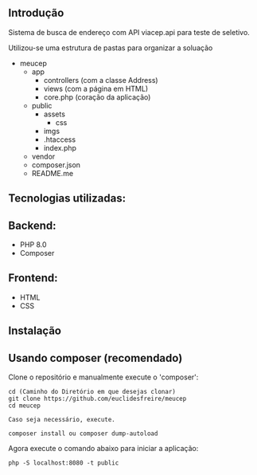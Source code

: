 Introdução
------------
Sistema de busca de endereço com API viacep.api para teste de seletivo.

Utilizou-se uma estrutura de pastas para organizar a soluação
- meucep
    - app
        - controllers (com a classe Address)
        - views (com a página em HTML)
        - core.php (coração da aplicação)
    - public
        - assets 
            -   css
        - imgs
        - .htaccess
        - index.php 
    - vendor
    - composer.json
    - README.me

Tecnologias utilizadas:
-----------------------
Backend:
--------
 * PHP 8.0
 * Composer

Frontend:
---------
 * HTML
 * CSS


Instalação
------------

Usando composer (recomendado)
----------------------------
Clone o repositório e manualmente execute o 'composer':

    cd (Caminho do Diretório em que desejas clonar)
    git clone https://github.com/euclidesfreire/meucep
    cd meucep

    Caso seja necessário, execute. 

    composer install ou composer dump-autoload

Agora execute o comando abaixo para iniciar a aplicação:

    php -S localhost:8080 -t public

